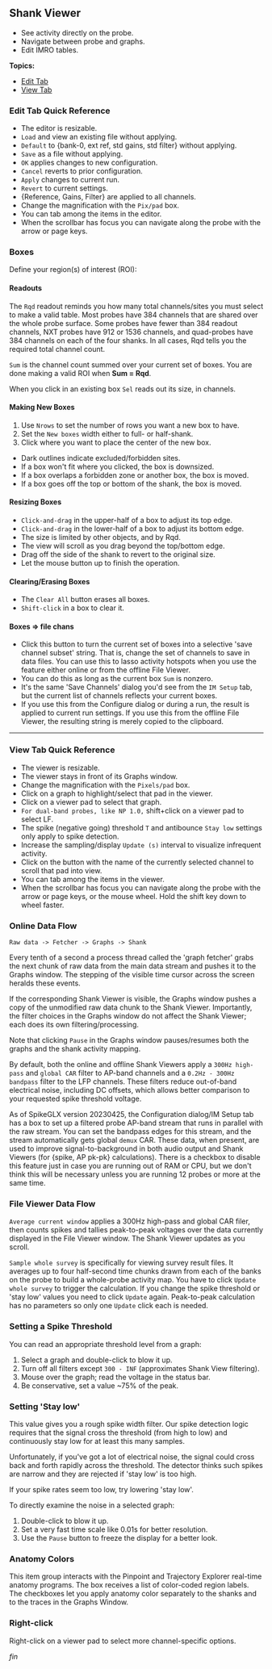 ## Shank Viewer

* See activity directly on the probe.
* Navigate between probe and graphs.
* Edit IMRO tables.

**Topics:**

* [Edit Tab](#edit-tab-quick-reference)
* [View Tab](#view-tab-quick-reference)

### Edit Tab Quick Reference

* The editor is resizable.
* `Load` and view an existing file without applying.
* `Default` to {bank-0, ext ref, std gains, std filter} without applying.
* `Save` as a file without applying.
* `OK` applies changes to new configuration.
* `Cancel` reverts to prior configuration.
* `Apply` changes to current run.
* `Revert` to current settings.
* {Reference, Gains, Filter} are applied to all channels.
* Change the magnification with the `Pix/pad` box.
* You can tab among the items in the editor.
* When the scrollbar has focus you can navigate along the probe with the
arrow or page keys.

### Boxes

Define your region(s) of interest (ROI):

#### Readouts

The `Rqd` readout reminds you how many total channels/sites you must
select to make a valid table. Most probes have 384 channels that are
shared over the whole probe surface. Some probes have fewer than 384
readout channels, NXT probes have 912 or 1536 channels, and quad-probes
have 384 channels on each of the four shanks. In all cases, Rqd tells
you the required total channel count.

`Sum` is the channel count summed over your current set of boxes. You are
done making a valid ROI when **Sum = Rqd**.

When you click in an existing box `Sel` reads out its size, in channels.

#### Making New Boxes

1. Use `Nrows` to set the number of rows you want a new box to have.
2. Set the `New boxes` width either to full- or half-shank.
3. Click where you want to place the center of the new box.

* Dark outlines indicate excluded/forbidden sites.
* If a box won't fit where you clicked, the box is downsized.
* If a box overlaps a forbidden zone or another box, the box is moved.
* If a box goes off the top or bottom of the shank, the box is moved.

#### Resizing Boxes

* `Click-and-drag` in the upper-half of a box to adjust its top edge.
* `Click-and-drag` in the lower-half of a box to adjust its bottom edge.
* The size is limited by other objects, and by Rqd.
* The view will scroll as you drag beyond the top/bottom edge.
* Drag off the side of the shank to revert to the original size.
* Let the mouse button up to finish the operation.

#### Clearing/Erasing Boxes

* The `Clear All` button erases all boxes.
* `Shift-click` in a box to clear it.

#### Boxes => file chans

* Click this button to turn the current set of boxes into a selective 'save
channel subset' string. That is, change the set of channels to save in data
files. You can use this to lasso activity hotspots when you use the feature
either online or from the offline File Viewer.
* You can do this as long as the current box `Sum` is nonzero.
* It's the same 'Save Channels' dialog you'd see from the `IM Setup` tab,
but the current list of channels reflects your current boxes.
* If you use this from the Configure dialog or during a run, the result is
applied to current run settings. If you use this from the offline File Viewer,
the resulting string is merely copied to the clipboard.

--------

### View Tab Quick Reference

* The viewer is resizable.
* The viewer stays in front of its Graphs window.
* Change the magnification with the `Pixels/pad` box.
* Click on a graph to highlight/select that pad in the viewer.
* Click on a viewer pad to select that graph.
* `For dual-band probes, like NP 1.0,` shift+click on a viewer pad to select LF.
* The spike (negative going) threshold `T` and antibounce `Stay low` settings
only apply to spike detection.
* Increase the sampling/display `Update (s)` interval to visualize infrequent activity.
* Click on the button with the name of the currently selected channel
to scroll that pad into view.
* You can tab among the items in the viewer.
* When the scrollbar has focus you can navigate along the probe with the
arrow or page keys, or the mouse wheel. Hold the shift key down to wheel
faster.

### Online Data Flow

`Raw data -> Fetcher -> Graphs -> Shank`

Every tenth of a second a process thread called the 'graph fetcher' grabs
the next chunk of raw data from the main data stream and pushes it to the
Graphs window. The stepping of the visible time cursor across the screen
heralds these events.

If the corresponding Shank Viewer is visible, the Graphs window pushes a
copy of the unmodified raw data chunk to the Shank Viewer. Importantly,
the filter choices in the Graphs window do not affect the Shank Viewer;
each does its own filtering/processing.

Note that clicking `Pause` in the Graphs window pauses/resumes both the
graphs and the shank activity mapping.

By default, both the online and offline Shank Viewers apply a
`300Hz high-pass` and `global CAR` filter to AP-band channels and a
`0.2Hz - 300Hz bandpass` filter to the LFP channels. These filters
reduce out-of-band electrical noise, including DC offsets, which allows
better comparison to your requested spike threshold voltage.

As of SpikeGLX version 20230425, the Configuration dialog/IM Setup tab has
a box to set up a filtered probe AP-band stream that runs in parallel with
the raw stream. You can set the bandpass edges for this stream, and the
stream automatically gets global `demux` CAR. These data, when present,
are used to improve signal-to-background in both audio output and Shank
Viewers (for {spike, AP pk-pk} calculations). There is a checkbox to disable
this feature just in case you are running out of RAM or CPU, but we don't
think this will be necessary unless you are running 12 probes or more at the
same time.

### File Viewer Data Flow

`Average current window` applies a 300Hz high-pass and global CAR filer,
then counts spikes and tallies peak-to-peak voltages over the data currently
displayed in the File Viewer window. The Shank Viewer updates as you scroll.

`Sample whole survey` is specifically for viewing survey result files. It
averages up to four half-second time chunks drawn from each of the banks
on the probe to build a whole-probe activity map. You have to click `Update
whole survey` to trigger the calculation. If you change the spike threshold
or 'stay low' values you need to click `Update` again. Peak-to-peak calculation
has no parameters so only one `Update` click each is needed.

### Setting a Spike Threshold

You can read an appropriate threshold level from a graph:

1. Select a graph and double-click to blow it up.
2. Turn off all filters except `300 - INF` (approximates Shank View filtering).
3. Mouse over the graph; read the voltage in the status bar.
4. Be conservative, set a value ~75% of the peak.

### Setting 'Stay low'

This value gives you a rough spike width filter. Our spike detection
logic requires that the signal cross the threshold (from high to low)
and continuously stay low for at least this many samples.

Unfortunately, if you've got a lot of electrical noise, the signal could
cross back and forth rapidly across the threshold. The detector thinks
such spikes are narrow and they are rejected if 'stay low' is too high.

If your spike rates seem too low, try lowering 'stay low'.

To directly examine the noise in a selected graph:

1. Double-click to blow it up.
2. Set a very fast time scale like 0.01s for better resolution.
3. Use the `Pause` button to freeze the display for a better look.

### Anatomy Colors

This item group interacts with the Pinpoint and Trajectory Explorer
real-time anatomy programs. The box receives a list of color-coded
region labels. The checkboxes let you apply anatomy color separately
to the shanks and to the traces in the Graphs Window.

### Right-click

Right-click on a viewer pad to select more channel-specific options.


_fin_

